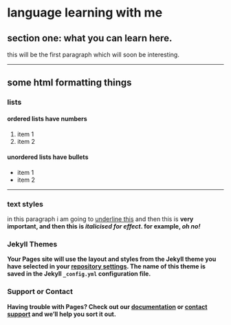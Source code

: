 <h1>language learning with me</h1>
<h2>section one: what you can learn here.</h2>
<p>this will be the first paragraph which will soon be interesting.</p>

<hr>
<h2>some html formatting things</h2>
<h3>lists</3>
<h4>ordered lists have numbers</h4>
<ol>
  <li>item 1</li>
  <li>item 2</li>
</ol>

<h4>unordered lists have bullets</h4>
<ul>
  <li>item 1</li>
  <li>item 2</li>
</ul>

<hr>

<h3>text styles</h3>
<p>in this paragraph i am going to <u>underline this</u> and then this is <strong> very important<strong>, and then this is <em>italicised for effect</em>. for example, <em>oh no!</em>   </p>



### Jekyll Themes

Your Pages site will use the layout and styles from the Jekyll theme you have selected in your [repository settings](https://github.com/annacomp/sml209/settings). The name of this theme is saved in the Jekyll `_config.yml` configuration file.

### Support or Contact

Having trouble with Pages? Check out our [documentation](https://help.github.com/categories/github-pages-basics/) or [contact support](https://github.com/contact) and we’ll help you sort it out.
